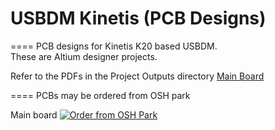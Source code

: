 # USBDM Kinetis (PCB Designs)
====
PCB designs for Kinetis K20 based USBDM.  
These are Altium designer projects.  

Refer to the PDFs in the Project Outputs directory 
<a href="https://github.com/podonoghue/usbdm-kinetis/blob/master/Hardware/USBDM_Kinetis/Project%20Outputs%20for%20USBDM_Kinetis/USBDM_Kinetis.PDF">Main Board</img></a>

====
PCBs may be ordered from OSH park

Main board
<a href="https://oshpark.com/shared_projects/ZjPddd8q"><img src="https://oshpark.com/assets/badge-5b7ec47045b78aef6eb9d83b3bac6b1920de805e9a0c227658eac6e19a045b9c.png" alt="Order from OSH Park"></img></a>